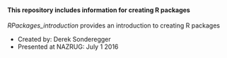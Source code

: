 #### This repository includes information for creating R packages

*RPackages_introduction* provides an introduction to creating R packages 

 - Created by: Derek Sonderegger
 - Presented at NAZRUG: July 1 2016